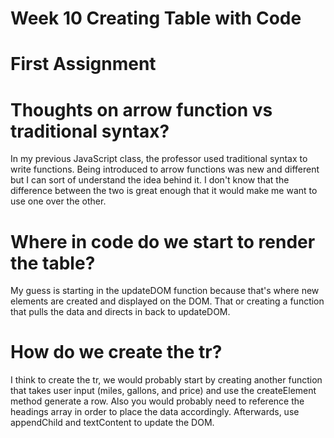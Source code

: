 # Week 10 Creating Table with Code

# First Assignment

# Thoughts on arrow function vs traditional syntax?

In my previous JavaScript class, the professor used traditional syntax to write functions. Being introduced to arrow functions was new and different but I can sort of understand the idea behind it. I don't know that the difference between the two is great enough that it would make me want to use one over the other.

# Where in code do we start to render the table?

My guess is starting in the updateDOM function because that's where new elements are created and displayed on the DOM. That or creating a function that pulls the data and directs in back to updateDOM.

# How do we create the tr?

I think to create the tr, we would probably start by creating another function that takes user input (miles, gallons, and price) and use the createElement method generate a row. Also you would probably need to reference the headings array in order to place the data accordingly. Afterwards, use appendChild and textContent to update the DOM.
